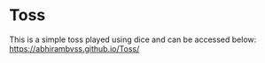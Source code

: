 # Toss
This is a simple toss played using dice and can be accessed below:
https://abhirambvss.github.io/Toss/
